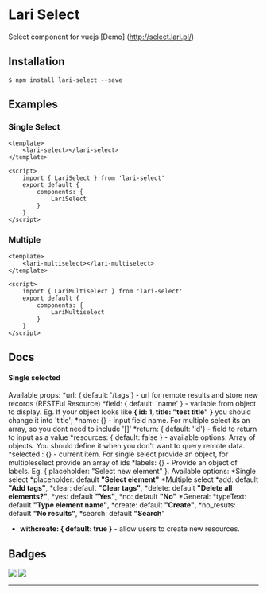 # Lari Select

Select component for vuejs [Demo] (http://select.lari.pl/)




## Installation

```
$ npm install lari-select --save
```

## Examples

### Single Select

```vue
<template>
    <lari-select></lari-select>
</template>

<script>
    import { LariSelect } from 'lari-select'
    export default {
        components: {
            LariSelect
        }
    }
</script>
```

### Multiple

```vue
<template>
    <lari-multiselect></lari-multiselect>
</template>

<script>
    import { LariMultiselect } from 'lari-select'
    export default {
        components: {
            LariMultiselect
        }
    }
</script>
```

## Docs

#### Single selected

Available props:
*url: { default: '/tags'} - url for remote results and store new records (RESTFul Resource)
*field: { default: 'name' } - variable from object to display. Eg. If your object looks like **{ id: 1,  title: "test title" }** you should change it into 'title';
*name: {} - input field name. For multiple select its an array, so you dont need to include '[]'
*return: { default: 'id'} - field to return to input as a value
*resources: { default: false } - available options. Array of objects. You should define it when you don't want to query remote data.
*selected : {} - current item. For single select provide an object, for multipleselect provide an array of ids
*labels: {} - Provide an object of labels. Eg. { placeholder: "Select new element" }. Available options:
    *Single select
        *placeholder: default **"Select element"**
    *Multiple select
        *add: default **"Add tags"**,
        *clear: default **"Clear tags"**,
        *delete: default **"Delete all elements?"**,
        *yes: default **"Yes"**,
        *no: default **"No"**
    *General:
        *typeText: default **"Type element name"**,
        *create: default **"Create"**,
        *no_resuts: default **"No results"**,
        *search: default **"Search**"        

* **withcreate: { default: true }** - allow users to create new resources.


## Badges

![](https://img.shields.io/badge/license-MIT-blue.svg)
![](https://img.shields.io/badge/status-stable-green.svg)

---
